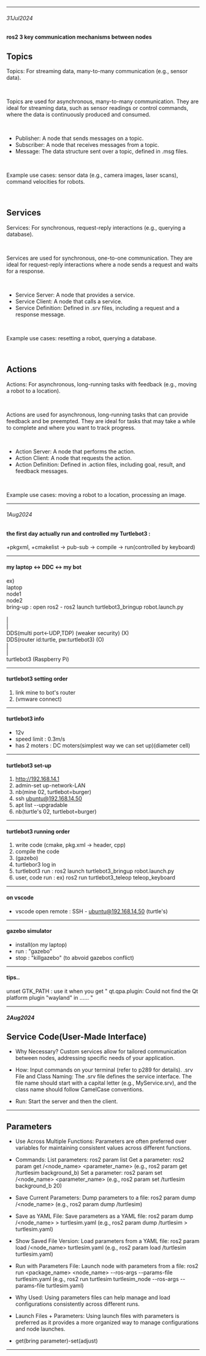 ***

###### 31Jul2024 <br>
#### ros2 3 key communication mechanisms between nodes


## Topics

Topics: For streaming data, many-to-many communication (e.g., sensor data). 

<br>

Topics are used for asynchronous, many-to-many communication. They are ideal for streaming data, such as sensor readings or control commands, where the data is continuously produced and consumed. 

<br>

   - Publisher: A node that sends messages on a topic.
   - Subscriber: A node that receives messages from a topic.
   - Message: The data structure sent over a topic, defined in .msg files.
 <br>
 
Example use cases: sensor data (e.g., camera images, laser scans), command velocities for robots.

<br>

## Services

Services: For synchronous, request-reply interactions (e.g., querying a database).

<br>

Services are used for synchronous, one-to-one communication. They are ideal for request-reply interactions where a node sends a request and waits for a response. 

<br>

   - Service Server: A node that provides a service.
   - Service Client: A node that calls a service.
   - Service Definition: Defined in .srv files, including a request and a response message.

<br>
 
Example use cases: resetting a robot, querying a database.

<br>

## Actions

Actions: For asynchronous, long-running tasks with feedback (e.g., moving a robot to a location).

<br>

Actions are used for asynchronous, long-running tasks that can provide feedback and be preempted. They are ideal for tasks that may take a while to complete and where you want to track progress. 

<br>

   - Action Server: A node that performs the action.
   - Action Client: A node that requests the action.
   - Action Definition: Defined in .action files, including goal, result, and feedback messages.
<br>

Example use cases: moving a robot to a location, processing an image.

***

###### 1Aug2024 <br>
#### the first day actually run and controlled my Turtlebot3 : <br>
   +pkgxml, +cmakelist -> pub-sub -> compile -> run(controlled by keyboard) <br>

***

#### my laptop  <->  DDC  <->  my bot <br>
ex) <br>
 laptop <br>
 node1 <br>	
 node2 <br>
bring-up : open ros2 - ros2 launch turtlebot3_bringup robot.launch.py  <br>		 
| <br>
| <br>
DDS(multi port<-UDP,TDP) (weaker security)  (X) <br>
DDS(router id:turtle, pw:turtlebot3) 	      (O) <br>
| <br>
| <br>
turtlebot3 (Raspberry Pi) <br>

***

#### turtlebot3 setting order  <br>
 1. link mine to bot's router
 2. (vmware connect)

***

#### turtlebot3 info  <br>
- 12v <br>
- speed limit : 0.3m/s <br>
- has 2 moters : DC moters(simplest way we can set up)(diameter cell) <br>

***

#### turtlebot3 set-up
1. http://192.168.14.1
2. admin-set up-network-LAN
3. nb(mine 02, turtlebot=burger)
4. ssh ubuntu@192.168.14.50
5. apt list --upgradable
6. nb(turtle's 02, turtlebot=burger) <br>

 ***

#### turtlebot3 running order <br>
 1. write code (cmake, pkg.xml -> header, cpp)
 2. compile the code
 3. (gazebo)
 4. turtlebor3 log in
 5. turtlebot3 run : ros2 launch turtlebot3_bringup robot.launch.py
 6. user, code run : ex) ros2 run turtlebot3_teleop teleop_keyboard

***

#### on vscode  <br>
 - vscode open remote : SSH - ubuntu@192.168.14.50 (turtle's) <br>
 
 ***

#### gazebo simulator  <br>
 - install(on my laptop)  <br>
 - run : "gazebo"  <br>
 - stop : "killgazebo" (to abvoid gazebos conflict)  <br>

***

#### tips..  <br>
unset GTK_PATH : use it when you get " qt.qpa.plugin: Could not find the Qt platform plugin "wayland" in ...... "

***

##### 2Aug2024 <br>
## Service Code(User-Made Interface)
 - Why Necessary?
        Custom services allow for tailored communication between nodes, addressing specific needs of your application.
  
 - How:
        Input commands on your terminal (refer to p289 for details).
    .srv File and Class Naming:
        The .srv file defines the service interface. The file name should start with a capital letter (e.g., MyService.srv), and the class name should follow CamelCase conventions.

 - Run: Start the server and then the client.

***

## Parameters
 - Use Across Multiple Functions:
        Parameters are often preferred over variables for maintaining consistent values across different functions.

 - Commands:
        List parameters: ros2 param list
        Get a parameter: ros2 param get /<node_name> <parameter_name> (e.g., ros2 param get /turtlesim background_b)
        Set a parameter: ros2 param set /<node_name> <parameter_name> <value> (e.g., ros2 param set /turtlesim background_b 20)

 - Save Current Parameters:
        Dump parameters to a file: ros2 param dump /<node_name> (e.g., ros2 param dump /turtlesim)

 - Save as YAML File:
        Save parameters as a YAML file: ros2 param dump /<node_name> > turtlesim.yaml (e.g., ros2 param dump /turtlesim > turtlesim.yaml)

 - Show Saved File Version:
        Load parameters from a YAML file: ros2 param load /<node_name> turtlesim.yaml (e.g., ros2 param load /turtlesim turtlesim.yaml)

 - Run with Parameters File:
        Launch node with parameters from a file: ros2 run <package_name> <node_name> --ros-args --params-file turtlesim.yaml (e.g., ros2 run turtlesim turtlesim_node --ros-args --params-file turtlesim.yaml)

 - Why Used:
        Using parameters files can help manage and load configurations consistently across different runs.

 - Launch Files + Parameters:
        Using launch files with parameters is preferred as it provides a more organized way to manage configurations and node launches.

 - get(bring parameter)-set(adjust)

***
